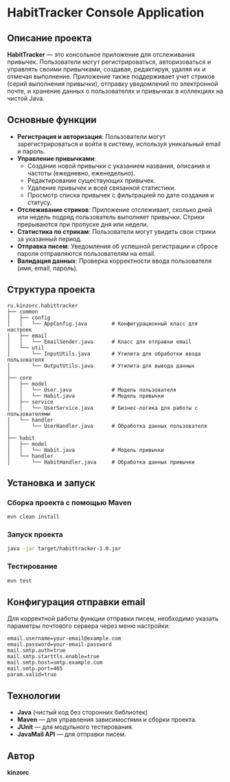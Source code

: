 # HabitTracker Console Application

## Описание проекта

**HabitTracker** — это консольное приложение для отслеживания привычек. Пользователи могут регистрироваться,
авторизоваться и управлять своими привычками, создавая, редактируя, удаляя их и отмечая выполнение. Приложение также
поддерживает учет стриков (серий выполнения привычки), отправку уведомлений по электронной почте, и хранение данных о
пользователях и привычках в коллекциях на чистой Java.

## Основные функции

- **Регистрация и авторизация**: Пользователи могут зарегистрироваться и войти в систему, используя уникальный email и
  пароль.
- **Управление привычками**:
  - Создание новой привычки с указанием названия, описания и частоты (ежедневно, еженедельно).
  - Редактирование существующих привычек.
  - Удаление привычек и всей связанной статистики.
  - Просмотр списка привычек с фильтрацией по дате создания и статусу.
- **Отслеживание стриков**: Приложение отслеживает, сколько дней или недель подряд пользователь выполняет привычки.
  Стрики прерываются при пропуске дня или недели.
- **Статистика по стрикам**: Пользователи могут увидеть свои стрики за указанный период.
- **Отправка писем**: Уведомления об успешной регистрации и сбросе пароля отправляются пользователям на email.
- **Валидация данных**: Проверка корректности ввода пользователя (имя, email, пароль).

## Структура проекта

```
ru.kinzorc.habittracker
├── common
│   ├── config
│   │   └── AppConfig.java        # Конфигурационный класс для настроек
│   ├── email
│   │   └── EmailSender.java      # Класс для отправки email
│   └── util
│       └── InputUtils.java       # Утилита для обработки ввода пользователя
│       └── OutputUtils.java      # Утилита для вывода данных
│
├── core
│   ├── model
│   │   └── User.java             # Модель пользователя
│   │   └── Habit.java            # Модель привычки
│   ├── service
│   │   └── UserService.java      # Бизнес-логика для работы с пользователями
│   └── handler
│       └── UserHandler.java      # Обработка данных пользователя
│
├── habit
│   ├── model
│   │   └── Habit.java            # Модель привычки
│   └── handler
│       └── HabitHandler.java     # Обработка данных привычки
```

## Установка и запуск

### Сборка проекта с помощью Maven

```bash
mvn clean install
```

### Запуск проекта

```bash
java -jar target/habittracker-1.0.jar
```

### Тестирование

```bash
mvn test
```

## Конфигурация отправки email

Для корректной работы функции отправки писем, необходимо указать параметры почтового сервера через меню настройки:

```
email.username=your-email@example.com
email.password=your-email-password
mail.smtp.auth=true
mail.smtp.starttls.enable=true
mail.smtp.host=smtp.example.com
mail.smtp.port=465
param.valid=true
```

## Технологии

- **Java** (чистый код без сторонних библиотек)
- **Maven** — для управления зависимостями и сборки проекта.
- **JUnit** — для модульного тестирования.
- **JavaMail API** — для отправки писем.

## Автор

**kinzorc** 

